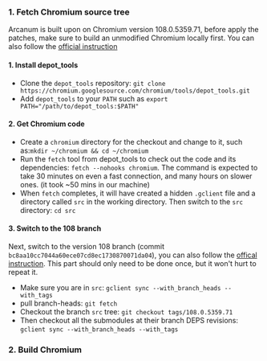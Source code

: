 ### 1. Fetch Chromium source tree

Arcanum is built upon on Chromium version 108.0.5359.71, before apply the patches, make sure to build an unmodified Chromium locally first. You can also follow the [official instruction](https://chromium.googlesource.com/chromium/src/+/main/docs/linux/build_instructions.md)

#### 1. Install depot_tools

* Clone the `depot_tools` repository: `git clone https://chromium.googlesource.com/chromium/tools/depot_tools.git`
* Add `depot_tools` to your `PATH` such as `export PATH="/path/to/depot_tools:$PATH"`

#### 2. Get Chromium code

* Create a `chromium` directory for the checkout and change to it, such as:`mkdir ~/chromium && cd ~/chromium`
* Run the `fetch` tool from depot_tools to check out the code and its dependencies: `fetch --nohooks chromium`. The command is expected to take 30 minutes on even a fast connection, and many hours on slower ones. (it took ~50 mins in our machine)
* When `fetch` completes, it will have created a hidden `.gclient` file and a directory called `src` in the working directory. Then switch to the `src` directory: `cd src`

#### 3. Switch to the 108 branch

Next, switch to the version 108 branch (commit `bc8aa10cc7044a60ece07cd8ec1730870071da04`), you can also follow the [offical instruction](https://www.chromium.org/developers/how-tos/get-the-code/working-with-release-branches/). This part should only need to be done once, but it won't hurt to repeat it.

* Make sure you are in `src`: `gclient sync --with_branch_heads --with_tags`
* pull branch-heads: `git fetch`
* Checkout the branch `src` tree: `git checkout tags/108.0.5359.71`
* Then checkout all the submodules at their branch DEPS revisions: `gclient sync --with_branch_heads --with_tags`

### 2. Build Chromium



